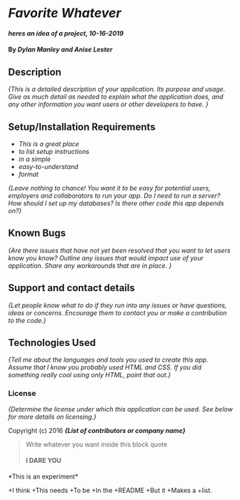 # _Favorite Whatever_

#### _heres an idea of a project, 10-16-2019_

#### By _**Dylan Manley and Anise Lester**_

## Description

_{This is a detailed description of your application. Its purpose and usage.  Give as much detail as needed to explain what the application does, and any other information you want users or other developers to have. }_

## Setup/Installation Requirements

* _This is a great place_
* _to list setup instructions_
* _in a simple_
* _easy-to-understand_
* _format_

_{Leave nothing to chance! You want it to be easy for potential users, employers and collaborators to run your app. Do I need to run a server? How should I set up my databases? Is there other code this app depends on?}_

## Known Bugs

_{Are there issues that have not yet been resolved that you want to let users know you know?  Outline any issues that would impact use of your application.  Share any workarounds that are in place. }_

## Support and contact details

_{Let people know what to do if they run into any issues or have questions, ideas or concerns.  Encourage them to contact you or make a contribution to the code.}_

## Technologies Used

_{Tell me about the languages and tools you used to create this app. Assume that I know you probably used HTML and CSS. If you did something really cool using only HTML, point that out.}_

### License

*{Determine the license under which this application can be used.  See below for more details on licensing.}*

Copyright (c) 2016 **_{List of contributors or company name}_**

<blockquote>
  <p>Write whatever you want inside this block quote</p>
  <h4>I DARE YOU</h4>
</blockquote>

<p>*This is an experiment*</p>
+I think
+This needs
+To be
+In the
+README
+But it
+Makes a
+list.

[1]: https://img.theculturetrip.com/768x432/wp-content/uploads/2016/11/an-abandoned-building-in-goussainville-vieux-pays--sylvia-fredriksson.jpg/    "Google"
